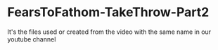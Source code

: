 # FearsToFathom-TakeThrow-Part2
It's the files used or created from the video with the same name in our youtube channel
